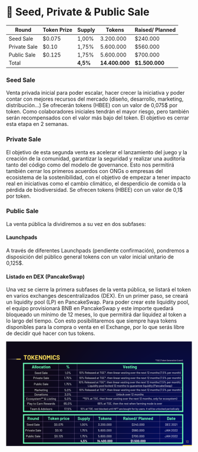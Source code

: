 # 📢 Seed, Private & Public Sale

| **Round**    | **Token Prize** | **Supply** | **Tokens**     | **Raised/ Planned** |
| ------------ | --------------- | ---------- | -------------- | ------------------- |
| Seed Sale    | $0.075          | 1,00%      | 3.200.000      | $240.000            |
| Private Sale | $0.10           | 1,75%      | 5.600.000      | $560.000            |
| Public Sale  | $0.125          | 1,75%      | 5.600.000      | $700.000            |
| Total        |                 | **4,5%**   | **14.400.000** | **$1.500.000**      |

### Seed Sale

Venta privada inicial para poder escalar, hacer crecer la iniciativa y poder contar con mejores recursos del mercado (diseño, desarrollo, marketing, distribución...) Se ofrecerán tokens (HBEE) con un valor de 0,075$ por token. Como colaboradores iniciales tendrán el mayor riesgo, pero también serán recompensados con el valor más bajo del token. El objetivo es cerrar esta etapa en 2 semanas.

### Private Sale

El objetivo de esta segunda venta es acelerar el lanzamiento del juego y la creación de la comunidad, garantizar la seguridad y realizar una auditoría tanto del código como del modelo de governance. Esto nos permitirá también cerrar los primeros acuerdos con ONGs o empresas del ecosistema de la sostenibilidad, con el objetivo de empezar a tener impacto real en iniciativas como el cambio climático, el desperdicio de comida o la pérdida de biodiversidad. Se ofrecen tokens (HBEE) con un valor de 0,1$ por token.&#x20;

### Public Sale

La venta pública la dividiremos a su vez en dos subfases:

#### Launchpads

A través de diferentes Launchpads (pendiente confirmación), pondremos a disposición del público general tokens con un valor inicial unitario de 0,125$.&#x20;

#### Listado en DEX (PancakeSwap)

Una vez se cierre la primera subfases de la venta pública, se listará el token en varios exchanges descentralizados (DEX). En un primer paso, se creará un liquidity pool (LP) en PancakeSwap. Para poder crear este liquidity pool, el equipo provisionará BNB en PancakeSwap y este importe quedará bloqueado un mínimo de 12 meses, lo que permitirá dar liquidez al token a lo largo del tiempo. Con esto posibilitaremos que siempre haya tokens disponibles para la compra o venta en el Exchange, por lo que serás libre de decidir qué hacer con tus tokens.

![](<../../.gitbook/assets/image (11).png>)
